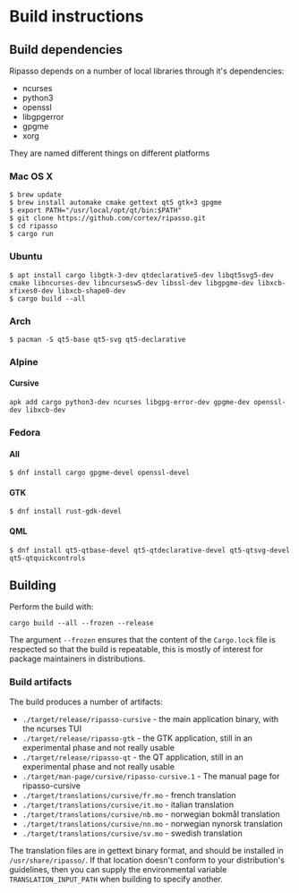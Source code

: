 # Build instructions

## Build dependencies

Ripasso depends on a number of local libraries through it's dependencies:

 * ncurses
 * python3
 * openssl
 * libgpgerror
 * gpgme
 * xorg

They are named different things on different platforms

### Mac OS X

```
$ brew update
$ brew install automake cmake gettext qt5 gtk+3 gpgme
$ export PATH="/usr/local/opt/qt/bin:$PATH"
$ git clone https://github.com/cortex/ripasso.git
$ cd ripasso
$ cargo run
```

### Ubuntu
```
$ apt install cargo libgtk-3-dev qtdeclarative5-dev libqt5svg5-dev cmake libncurses-dev libncursesw5-dev libssl-dev libgpgme-dev libxcb-xfixes0-dev libxcb-shape0-dev
$ cargo build --all
```

### Arch
```
$ pacman -S qt5-base qt5-svg qt5-declarative
```

### Alpine
#### Cursive
```
apk add cargo python3-dev ncurses libgpg-error-dev gpgme-dev openssl-dev libxcb-dev
```

### Fedora
#### All
```
$ dnf install cargo gpgme-devel openssl-devel
```
#### GTK
```
$ dnf install rust-gdk-devel
```
#### QML
```
$ dnf install qt5-qtbase-devel qt5-qtdeclarative-devel qt5-qtsvg-devel qt5-qtquickcontrols
```
## Building

Perform the build with:
```
cargo build --all --frozen --release
```
The argument `--frozen` ensures that the content of the `Cargo.lock` file is respected so that the build is repeatable,
this is mostly of interest for package maintainers in distributions.

### Build artifacts

The build produces a number of artifacts:
 * `./target/release/ripasso-cursive` - the main application binary, with the ncurses TUI
 * `./target/release/ripasso-gtk` - the GTK application, still in an experimental phase and not really usable
 * `./target/release/ripasso-qt` - the QT application, still in an experimental phase and not really usable
 * `./target/man-page/cursive/ripasso-cursive.1` - The manual page for ripasso-cursive
 * `./target/translations/cursive/fr.mo` - french translation
 * `./target/translations/cursive/it.mo` - italian translation
 * `./target/translations/cursive/nb.mo` - norwegian bokmål translation
 * `./target/translations/cursive/nn.mo` - norwegian nynorsk translation
 * `./target/translations/cursive/sv.mo` - swedish translation

The translation files are in gettext binary format, and should be installed in `/usr/share/ripasso/`. If that location doesn't
conform to your distribution's guidelines, then you can supply the environmental variable `TRANSLATION_INPUT_PATH` when building to specify another.
